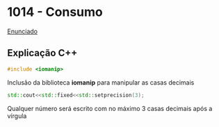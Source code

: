 # 1014 - Consumo
[Enunciado](https://www.beecrowd.com.br/repository/UOJ_1014.html)
## Explicação C++
```cpp
#include <iomanip>
```
Inclusão da biblioteca **iomanip** para manipular as casas decimais
```cpp
std::cout<<std::fixed<<std::setprecision(3);
```
Qualquer número será escrito com no máximo 3 casas decimais após a vírgula